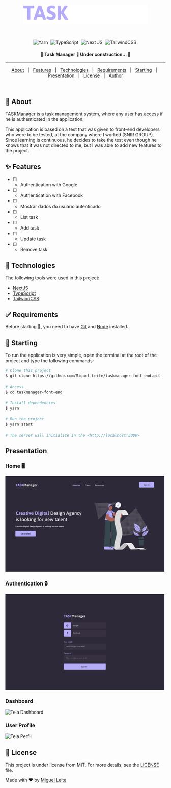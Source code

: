 <div align="center" id="top">
  <img src="./src/assets/logo.svg" alt="Main" />

  &#xa0;

  <!-- <a href="https://main.netlify.app">Demo</a> -->
</div>

<!-- <h1 align="center">Main</h1> -->

<center align="center">

![Yarn](https://img.shields.io/badge/yarn-%232C8EBB.svg?style=for-the-badge&logo=yarn&logoColor=white)&nbsp;
![TypeScript](https://img.shields.io/badge/typescript-%23007ACC.svg?style=for-the-badge&logo=typescript&logoColor=white)&nbsp;
![Next JS](https://img.shields.io/badge/Next-black?style=for-the-badge&logo=next.js&logoColor=white)&nbsp;
![TailwindCSS](https://img.shields.io/badge/tailwindcss-%2338B2AC.svg?style=for-the-badge&logo=tailwind-css&logoColor=white)&nbsp;

</center>

<!-- Status -->

<h4 align="center">
 🚧  Task Manager 🚀 Under construction...  🚧
</h4>

<hr>

<p align="center">
  <a href="#dart-about">About</a> &#xa0; | &#xa0;
  <a href="#sparkles-features">Features</a> &#xa0; | &#xa0;
  <a href="#rocket-technologies">Technologies</a> &#xa0; | &#xa0;
  <a href="#white_check_mark-requirements">Requirements</a> &#xa0; | &#xa0;
  <a href="#checkered_flag-starting">Starting</a> &#xa0; | &#xa0;
  <a href="#presentation">Presentation</a> &#xa0; | &#xa0;
  <a href="#memo-license">License</a> &#xa0; | &#xa0;
  <a href="https://github.com/Miguel-Leite" target="_blank">Author</a>
</p>

<br>

## :dart: About ##

TASKManager is a task management system, where any user has access if he is
authenticated in the application. <br />

This application is based on a test that was given to front-end developers who were
to be tested, at the company where I worked (SNIR GROUP).
Since learning is continuous, he decides to take the test even though he knows that it was not directed to me, but I was able to add new features to the project.

## :sparkles: Features ##

- [ ] - Authentication with Google
- [ ] - Authentication with Facebook
- [ ] - Mostrar dados do usuário autenticado
- [ ] - List task
- [ ] - Add task
- [ ] - Update task
- [ ] - Remove task

## :rocket: Technologies ##

The following tools were used in this project:

- [NextJS](https://nextjs.org/)
- [TypeScript](https://www.typescriptlang.org/)
- [TailwindCSS](https://tailwindcss.com/)

## :white_check_mark: Requirements ##

Before starting :checkered_flag:, you need to have [Git](https://git-scm.com) and [Node](https://nodejs.org/en/) installed.

## :checkered_flag: Starting ##

To run the application is very simple, open the terminal at the root of the project and type the following commands: <br />

```bash
# Clone this project
$ git clone https://github.com/Miguel-Leite/taskmanager-font-end.git

# Access
$ cd taskmanager-font-end

# Install dependencies
$ yarn

# Run the project
$ yarn start

# The server will initialize in the <http://localhost:3000>
```
## Presentation ##

### Home 🖥️

<img width="500" height="300" src="./screens/SnirTask.svg" alt="Tela Home" />

### Authentication 🔒️

<img width="500" height="300" src="./screens/SnirTask login.svg" alt="Tela login" />

### Dashboard

<img width="500" height="300" src="./screens/SnirTask dashboard.svg" alt="Tela Dashboard" />

### User Profile

<img width="500" height="300" src="./screens/SnirTask dashboard profile.svg" alt="Tela Perfil" />

## :memo: License ##

This project is under license from MIT. For more details, see the [LICENSE](LICENSE.md) file.

Made with :heart: by <a href="https://github.com/Miguel-Leite" target="_blank">Miguel Leite</a>

